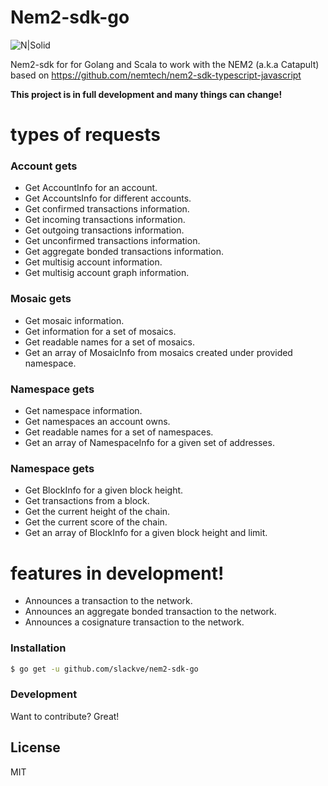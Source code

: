 # Nem2-sdk-go 
![N|Solid](https://github.com/slackve/nem2-sdk-go/blob/master/assets/tipo.jpg)

Nem2-sdk for for Golang and Scala to work with the NEM2 (a.k.a Catapult) based on https://github.com/nemtech/nem2-sdk-typescript-javascript



**This project is in full development and many things can change!**
# types of requests
### Account gets
 - Get AccountInfo for an account.
 - Get AccountsInfo for different accounts.
 - Get confirmed transactions information.
 - Get incoming transactions information.
 - Get outgoing transactions information.
 - Get unconfirmed transactions information.
 - Get aggregate bonded transactions information.
 - Get multisig account information.
 - Get multisig account graph information.
 ### Mosaic gets
 - Get mosaic information.
 - Get information for a set of mosaics.
 - Get readable names for a set of mosaics.
 - Get an array of MosaicInfo from mosaics created under provided namespace.

 ### Namespace gets
 - Get namespace information.
 - Get namespaces an account owns.
 - Get readable names for a set of namespaces.
 - Get an array of NamespaceInfo for a given set of addresses.
 
 ### Namespace gets
 - Get BlockInfo for a given block height.
 - Get transactions from a block.
 - Get the current height of the chain.
 - Get the current score of the chain.
 - Get an array of BlockInfo for a given block height and limit.
 
 # features in development!
   - Announces a transaction to the network.
   - Announces an aggregate bonded transaction to the network.
   - Announces a cosignature transaction to the network.
 
### Installation

```sh
$ go get -u github.com/slackve/nem2-sdk-go
```

### Development

Want to contribute? Great!

License
----

MIT
